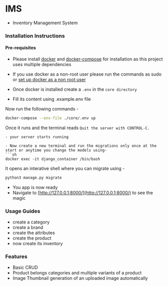 # IMS
- Inventory Management System

### Installation Instructions

#### Pre-requisites
- Please install [docker](https://docs.docker.com/engine/install/) and [docker-compose](https://docs.docker.com/compose/install/) for installation as this project uses multiple dependencies
- If you use docker as a non-root user please run the commands as sudo or [set up docker as a non root user](https://docs.docker.com/engine/install/linux-postinstall/)

- Once docker is installed create a ```.env``` in the ```core directory``` 
- Fill its content using .example.env file

Now run the following commands - 
```sh
docker-compose --env-file ./core/.env up
```
Once it runs and the terminal reads ```Quit the server with CONTROL-C.``` 
```
- your server starts running 

- Now create a new terminal and run the migrations only once at the start or anytime you change the models using- 
```sh
docker exec -it django_container /bin/bash
```
It opens an interative shell where you can migrate using - 
```sh
python3 manage.py migrate
```
- You app is now ready 
- Navigate to [http://127.0.0.1:8000/](http://127.0.0.1:8000/) to see the magic

### Usage Guides 

- create a category 
- create a brand 
- create the attributes 
- create the product
- now create its inventory

### Features 

- Basic CRUD
- Product belongs categories and multiple variants of a product
- Image Thumbnail generation of an uploaded image automatically 